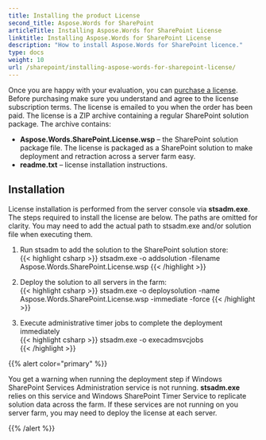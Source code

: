 ```yaml
---
title: Installing the product License
second_title: Aspose.Words for SharePoint
articleTitle: Installing Aspose.Words for SharePoint License
linktitle: Installing Aspose.Words for SharePoint License
description: "How to install Aspose.Words for SharePoint licence."
type: docs
weight: 10
url: /sharepoint/installing-aspose-words-for-sharepoint-license/
---
```


Once you are happy with your evaluation, you can [purchase a license](https://www.aspose.com/purchase/default.aspx). Before purchasing make sure you understand and agree to the license subscription terms. The license is emailed to you when the order has been paid. The license is a ZIP archive containing a regular SharePoint solution package. The archive contains:

- **Aspose.Words.SharePoint.License.wsp** – the SharePoint solution package file. The license is packaged as a SharePoint solution to make deployment and retraction across a server farm easy.
- **readme.txt** – license installation instructions.

## Installation

License installation is performed from the server console via **stsadm.exe**. The steps required to install the license are below. The paths are omitted for clarity. You may need to add the actual path to stsadm.exe and/or solution file when executing them.

1. Run stsadm to add the solution to the SharePoint solution store:<br>
{{< highlight csharp >}}
stsadm.exe -o addsolution -filename Aspose.Words.SharePoint.License.wsp 
{{< /highlight >}}

1. Deploy the solution to all servers in the farm:<br>
{{< highlight csharp >}}
stsadm.exe -o deploysolution -name Aspose.Words.SharePoint.License.wsp -immediate -force 
{{< /highlight >}}

1. Execute administrative timer jobs to complete the deployment immediately<br>
{{< highlight csharp >}}
stsadm.exe -o execadmsvcjobs   
{{< /highlight >}}

{{% alert color="primary" %}}

You get a warning when running the deployment step if Windows SharePoint Services Administration service is not running. **stsadm.exe** relies on this service and Windows SharePoint Timer Service to replicate solution data across the farm. If these services are not running on you server farm, you may need to deploy the license at each server.

{{% /alert %}}

